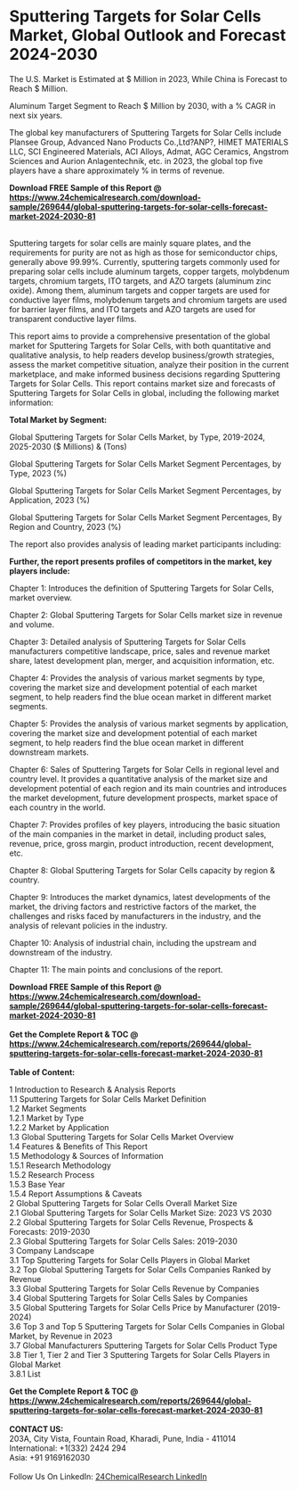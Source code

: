 <h1>Sputtering Targets for Solar Cells Market, Global Outlook and Forecast 2024-2030</h1><p>
The U.S. Market is Estimated at $ Million in 2023, While China is Forecast to Reach $ Million.</p><p>
Aluminum Target Segment to Reach $ Million by 2030, with a % CAGR in next six years.</p><p>
The global key manufacturers of Sputtering Targets for Solar Cells include Plansee Group, Advanced Nano Products Co.,Ltd?ANP?, HIMET MATERIALS LLC, SCI Engineered Materials, ACI Alloys, Admat, AGC Ceramics, Angstrom Sciences and Aurion Anlagentechnik, etc. in 2023, the global top five players have a share approximately % in terms of revenue.</p><div><b>Download FREE Sample of this Report @ 
            <a href="https://www.24chemicalresearch.com/download-sample/269644/global-sputtering-targets-for-solar-cells-forecast-market-2024-2030-81">
            https://www.24chemicalresearch.com/download-sample/269644/global-sputtering-targets-for-solar-cells-forecast-market-2024-2030-81</a></b></div><br><p>
Sputtering targets for solar cells are mainly square plates, and the requirements for purity are not as high as those for semiconductor chips, generally above 99.99%. Currently, sputtering targets commonly used for preparing solar cells include aluminum targets, copper targets, molybdenum targets, chromium targets, ITO targets, and AZO targets (aluminum zinc oxide). Among them, aluminum targets and copper targets are used for conductive layer films, molybdenum targets and chromium targets are used for barrier layer films, and ITO targets and AZO targets are used for transparent conductive layer films.</p><p>
This report aims to provide a comprehensive presentation of the global market for Sputtering Targets for Solar Cells, with both quantitative and qualitative analysis, to help readers develop business/growth strategies, assess the market competitive situation, analyze their position in the current marketplace, and make informed business decisions regarding Sputtering Targets for Solar Cells. This report contains market size and forecasts of Sputtering Targets for Solar Cells in global, including the following market information:
</p><p>
<strong>Total Market by Segment:</strong></p><p>
Global Sputtering Targets for Solar Cells Market, by Type, 2019-2024, 2025-2030 ($ Millions) &amp; (Tons)</p><p>
Global Sputtering Targets for Solar Cells Market Segment Percentages, by Type, 2023 (%)</p><p>
</p><p>
Global Sputtering Targets for Solar Cells Market Segment Percentages, by Application, 2023 (%)</p><p>
</p><p>
Global Sputtering Targets for Solar Cells Market Segment Percentages, By Region and Country, 2023 (%)</p><p>
</p><p>
The report also provides analysis of leading market participants including:</p><p>
</p><p>
<strong>Further, the report presents profiles of competitors in the market, key players include:</strong></p><p>
</p><p>
Chapter 1: Introduces the definition of Sputtering Targets for Solar Cells, market overview.</p><p>
Chapter 2: Global Sputtering Targets for Solar Cells market size in revenue and volume.</p><p>
Chapter 3: Detailed analysis of Sputtering Targets for Solar Cells manufacturers competitive landscape, price, sales and revenue market share, latest development plan, merger, and acquisition information, etc.</p><p>
Chapter 4: Provides the analysis of various market segments by type, covering the market size and development potential of each market segment, to help readers find the blue ocean market in different market segments.</p><p>
Chapter 5: Provides the analysis of various market segments by application, covering the market size and development potential of each market segment, to help readers find the blue ocean market in different downstream markets.</p><p>
Chapter 6: Sales of Sputtering Targets for Solar Cells in regional level and country level. It provides a quantitative analysis of the market size and development potential of each region and its main countries and introduces the market development, future development prospects, market space of each country in the world.</p><p>
Chapter 7: Provides profiles of key players, introducing the basic situation of the main companies in the market in detail, including product sales, revenue, price, gross margin, product introduction, recent development, etc.</p><p>
Chapter 8: Global Sputtering Targets for Solar Cells capacity by region &amp; country.</p><p>
Chapter 9: Introduces the market dynamics, latest developments of the market, the driving factors and restrictive factors of the market, the challenges and risks faced by manufacturers in the industry, and the analysis of relevant policies in the industry.</p><p>
Chapter 10: Analysis of industrial chain, including the upstream and downstream of the industry.</p><p>
Chapter 11: The main points and conclusions of the report.</p><div><b>Download FREE Sample of this Report @ 
            <a href="https://www.24chemicalresearch.com/download-sample/269644/global-sputtering-targets-for-solar-cells-forecast-market-2024-2030-81">
            https://www.24chemicalresearch.com/download-sample/269644/global-sputtering-targets-for-solar-cells-forecast-market-2024-2030-81</a></b></div><br><div><b>Get the Complete Report & TOC @ 
            <a href="https://www.24chemicalresearch.com/reports/269644/global-sputtering-targets-for-solar-cells-forecast-market-2024-2030-81">
            https://www.24chemicalresearch.com/reports/269644/global-sputtering-targets-for-solar-cells-forecast-market-2024-2030-81</a></b></div><br>
            <b>Table of Content:</b><p>1 Introduction to Research & Analysis Reports<br />
    1.1 Sputtering Targets for Solar Cells Market Definition<br />
    1.2 Market Segments<br />
        1.2.1 Market by Type<br />
        1.2.2 Market by Application<br />
    1.3 Global Sputtering Targets for Solar Cells Market Overview<br />
    1.4 Features & Benefits of This Report<br />
    1.5 Methodology & Sources of Information<br />
        1.5.1 Research Methodology<br />
        1.5.2 Research Process<br />
        1.5.3 Base Year<br />
        1.5.4 Report Assumptions & Caveats<br />
2 Global Sputtering Targets for Solar Cells Overall Market Size<br />
    2.1 Global Sputtering Targets for Solar Cells Market Size: 2023 VS 2030<br />
    2.2 Global Sputtering Targets for Solar Cells Revenue, Prospects & Forecasts: 2019-2030<br />
    2.3 Global Sputtering Targets for Solar Cells Sales: 2019-2030<br />
3 Company Landscape<br />
    3.1 Top Sputtering Targets for Solar Cells Players in Global Market<br />
    3.2 Top Global Sputtering Targets for Solar Cells Companies Ranked by Revenue<br />
    3.3 Global Sputtering Targets for Solar Cells Revenue by Companies<br />
    3.4 Global Sputtering Targets for Solar Cells Sales by Companies<br />
    3.5 Global Sputtering Targets for Solar Cells Price by Manufacturer (2019-2024)<br />
    3.6 Top 3 and Top 5 Sputtering Targets for Solar Cells Companies in Global Market, by Revenue in 2023<br />
    3.7 Global Manufacturers Sputtering Targets for Solar Cells Product Type<br />
    3.8 Tier 1, Tier 2 and Tier 3 Sputtering Targets for Solar Cells Players in Global Market<br />
        3.8.1 List</p><div><b>Get the Complete Report & TOC @ 
            <a href="https://www.24chemicalresearch.com/reports/269644/global-sputtering-targets-for-solar-cells-forecast-market-2024-2030-81">
            https://www.24chemicalresearch.com/reports/269644/global-sputtering-targets-for-solar-cells-forecast-market-2024-2030-81</a></b></div><br><b>CONTACT US:</b><br>
            203A, City Vista, Fountain Road, Kharadi, Pune, India - 411014<br>
            International: +1(332) 2424 294<br>
            Asia: +91 9169162030 <br><br>
            Follow Us On LinkedIn: <a href="https://www.linkedin.com/company/24chemicalresearch/">24ChemicalResearch LinkedIn</a>
